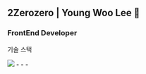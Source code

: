 
## 2Zerozero | Young Woo Lee 👋
### FrontEnd Developer

기술 스택

<img src="https://img.shields.io/badge/javascript-F7DF1E?style=for-the-badge&logo=javascript&logoColor=black"/>
-
-
-
